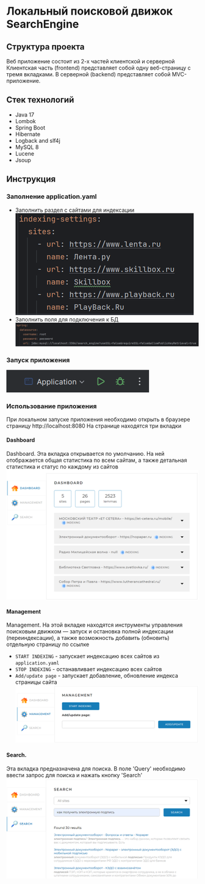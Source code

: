 # Локальный поисковой движок SearchEngine



## Структура проекта

Веб приложение состоит из 2-х частей клиентской и серверной
Клиентская часть (frontend) представляет собой одну веб-страницу с тремя вкладками.
В серверной (backend) представляет собой MVC- приложение.

## Стек технологий
* Java 17
* Lombok
* Spring Boot 
* Hibernate
* Logback and slf4j  
* MySQL 8
* Lucene 
* Jsoup 


## Инструкция 
### Заполнение application.yaml
* Заполнить раздел с сайтами для индексации
![img.png](img/Application.png)
* Заполнить поля для подключения к БД
![img.png](img/DB.png)


### Запуск приложения

![img.png](img/Run.png)

### Использование приложения
При локальном запуске приложения необходимо открыть в браузере страницу  http://localhost:8080
На странице находятся три вкладки

#### Dashboard
Dashboard. Эта вкладка открывается по умолчанию. На ней отображается общая статистика по всем сайтам, а также детальная статистика и статус по каждому из сайтов
![img.png](img/Dashboard.png)

#### Management
Management. На этой вкладке находятся инструменты управления поисковым движком — запуск и остановка полной индексации (переиндексации), а также возможность добавить (обновить) отдельную страницу по ссылке
* `START INDEXING` - запускает индексацию всех сайтов из `application.yaml`
* `STOP INDEXING` - останавливает индексацию всех сайтов
* `Add/update page` - запускает добавление, обновление индекса страницы сайта
![img.png](img/Management.png)

#### Search. 
Эта вкладка предназначена для поиска. В поле 'Query' необходимо ввести запрос для поиска и нажать кнопку 'Search'
![img.png](img/Search.png)


